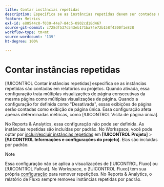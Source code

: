 ```yaml
---
title: Contar instâncias repetidas
description: Especifica se as instâncias repetidas devem ser contadas nos relatórios.
feature: Metrics
exl-id: e80544c0-f030-44e7-84c5-0902cd18d467
source-git-commit: c728df537c543eb171ba74e72b158f4200f1e828
workflow-type: tm+mt
source-wordcount: '139'
ht-degree: 100%

---
```


# Contar instâncias repetidas

[!UICONTROL Contar instâncias repetidas] especifica se as instâncias repetidas são contadas em relatórios ou projetos. Quando ativada, essa configuração trata múltiplas visualizações de página consecutivas da mesma página como múltiplas visualizações de página. Quando a configuração for definida como &quot;Desativada&quot;, essas exibições de página serão contadas como exibição de página única. Essa configuração afeta apenas determinadas métricas, como [!UICONTROL Visita de página única].

No Reports &amp; Analytics, essa configuração não pode ser definida. As instâncias repetidas são incluídas por padrão.
No Workspace, você pode optar por [incluir/excluir instâncias repetidas](/help/analyze/analysis-workspace/build-workspace-project/freeform-overview.md) em **[!UICONTROL Projeto]** > **[!UICONTROL Informações e configurações do projeto]**. Elas são incluídas por padrão.

>[!NOTE]
>Essa configuração não se aplica a visualizações de [!UICONTROL Fluxo] ou [!UICONTROL Fallout]. No Workspace, o [!UICONTROL Fluxo] tem sua própria [configuração](/help/analyze/analysis-workspace/visualizations/c-flow/create-flow.md) para remover repetições. No Reports &amp; Analytics, o relatório de Fluxo sempre removeu instâncias repetidas por padrão.
